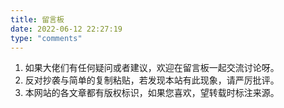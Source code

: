 ```yaml
---
title: 留言板
date: 2022-06-12 22:27:19
type: "comments"
---
```

1. 如果大佬们有任何疑问或者建议，欢迎在留言板一起交流讨论呀。
2. 反对抄袭与简单的复制粘贴，若发现本站有此现象，请严厉批评。
3. 本网站的各文章都有版权标识，如果您喜欢，望转载时标注来源。
